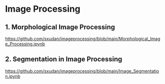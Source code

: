 # Image Processing

## 1. Morphological Image Processing

https://github.com/sxudan/imageprocessing/blob/main/Morphological_Image_Processing.ipynb

## 2. Segmentation in Image Processing

https://github.com/sxudan/imageprocessing/blob/main/Image_Segmentation.ipynb
